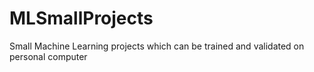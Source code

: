 # MLSmallProjects
Small Machine Learning projects which can be trained and validated on personal computer
